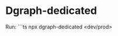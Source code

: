# Dgraph-dedicated

Run: ```ts
npx dgraph-dedicated <dev/prod>
``` to run a local dgraph database.


